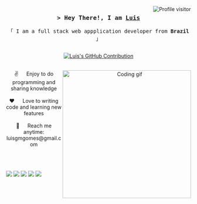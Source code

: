 <a href="https://komarev.com/ghpvc/?username=Luisgomes2002">
  <img align="right" src="https://komarev.com/ghpvc/?username=Luisgomes2002&label=Visitors&color=0e75b6&style=flat" alt="Profile visitor" />
</a>

<!-- Intro -->
<h3 align="center">
        <samp>&gt; Hey There!, I am
                <b><a target="_blank" href="https://www.linkedin.com/in/luis-gomes-8462b321a/">Luis</a></b>
        </samp>
</h3>


<p align="center"> 
  <samp>
    「 I am a full stack web appplication developer from <b>Brazil</b> 」
    <br>
    <br>
  </samp>
</p>

</a>
<div align="center">
  <p align="center">
  <a href="https://github.com/luisgomes2002">
    <img src="https://github-profile-summary-cards.vercel.app/api/cards/profile-details?username=luisgomes2002&theme=radical" alt="Luis's GitHub Contribution"/>
  </a>
</p>
    <br/>
  <!-- about -->
  <img align="right" width="350" src="https://github.com/luisgomes2002/luisgomes2002/assets/85139913/f42c5ced-648d-41d1-98fa-1186bcc48468" alt="Coding gif" />
 ✌️ &emsp; Enjoy to do programming and sharing knowledge <br/><br/>
 ❤️ &emsp; Love to writing code and learning new features<br/><br/>
 📧 &emsp; Reach me anytime: luisgmgomes@gmail.com<br/><br/>

</div>
  <div style="display: inline_block"><br>
</div>
  
 ##
  <!-- Links -->
<div> 
  <a href="https://www.instagram.com/_gomesluis/" target="_blank"><img src="https://img.shields.io/badge/-Instagram-%23E4405F?style=for-the-badge&logo=instagram&logoColor=white" target="_blank"></a>
  <a href = "mailto:luisgmgomes@gmail.com"><img src="https://img.shields.io/badge/-Gmail-%23333?style=for-the-badge&logo=gmail&logoColor=white" target="_blank"></a>
  <a href="https://www.linkedin.com/in/luis-gomes-8462b321a/" target="_blank"><img src="https://img.shields.io/badge/-LinkedIn-%230077B5?style=for-the-badge&logo=linkedin&logoColor=white" target="_blank"></a> 
  <img src="https://img.shields.io/badge/Javascript-323330?style=for-the-badge&logo=javascript&logoColor=F7DF1E" />
  <img src="https://img.shields.io/badge/C%2B%2B-00599C?style=for-the-badge&logo=c%2B%2B&logoColor=white" /> 
</div>

